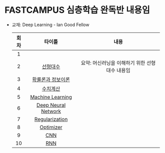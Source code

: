 # FASTCAMPUS 심층학습 완독반 내용임

- 교재: Deep Learning - Ian Good Fellow

  | 회차 |         타이틀          |                      내용                      |
  | :--: | :---------------------: | :--------------------------------------------: |
  |  1   |                         |                                                |
  |  2   |      [선형대수]()       | 요약: 머신러닝을 이해하기 위한 선형대수 내용임 |
  |  3   |  [확률론과 정보이론]()  |                                                |
  |  4   |      [수치계산]()       |                                                |
  |  5   |  [Machine Learning]()   |                                                |
  |  6   | [Deep Neural Network]() |                                                |
  |  7   |   [Regularization]()    |                                                |
  |  8   |      [Optimizer]()      |                                                |
  |  9   |         [CNN]()         |                                                |
  |  10  |         [RNN]()         |                                                |